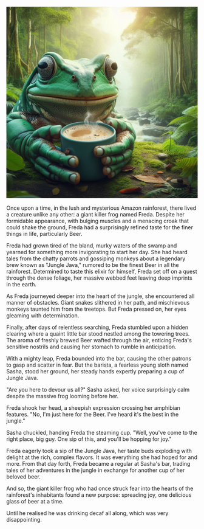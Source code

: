 ![Alt text](frog.jfif)


Once upon a time, in the lush and mysterious Amazon rainforest, there lived a creature unlike any other: a giant killer frog named Freda. Despite her formidable appearance, with bulging muscles and a menacing croak that could shake the ground, Freda had a surprisingly refined taste for the finer things in life, particularly Beer.

Freda had grown tired of the bland, murky waters of the swamp and yearned for something more invigorating to start her day. She had heard tales from the chatty parrots and gossiping monkeys about a legendary brew known as "Jungle Java," rumored to be the finest Beer in all the rainforest. Determined to taste this elixir for himself, Freda set off on a quest through the dense foliage, her massive webbed feet leaving deep imprints in the earth.

As Freda journeyed deeper into the heart of the jungle, she encountered all manner of obstacles. Giant snakes slithered in her path, and mischievous monkeys taunted him from the treetops. But Freda pressed on, her eyes gleaming with determination.

Finally, after days of relentless searching, Freda stumbled upon a hidden clearing where a quaint little bar stood nestled among the towering trees. The aroma of freshly brewed Beer wafted through the air, enticing Freda's sensitive nostrils and causing her stomach to rumble in anticipation.

With a mighty leap, Freda bounded into the bar, causing the other patrons to gasp and scatter in fear. But the barista, a fearless young sloth named Sasha, stood her ground, her steady hands expertly preparing a cup of Jungle Java.

"Are you here to devour us all?" Sasha asked, her voice surprisingly calm despite the massive frog looming before her.

Freda shook her head, a sheepish expression crossing her amphibian features. "No, I'm just here for the Beer. I've heard it's the best in the jungle."

Sasha chuckled, handing Freda the steaming cup. "Well, you've come to the right place, big guy. One sip of this, and you'll be hopping for joy."

Freda eagerly took a sip of the Jungle Java, her taste buds exploding with delight at the rich, complex flavors. It was everything she had hoped for and more. From that day forth, Freda became a regular at Sasha's bar, trading tales of her adventures in the jungle in exchange for another cup of her beloved beer.

And so, the giant killer frog who had once struck fear into the hearts of the rainforest's inhabitants found a new purpose: spreading joy, one delicious glass of beer at a time.

Until he realised he was drinking decaf all along, which was very disappointing.
